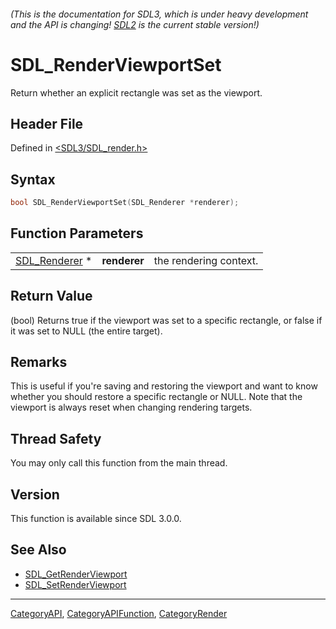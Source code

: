 ###### (This is the documentation for SDL3, which is under heavy development and the API is changing! [SDL2](https://wiki.libsdl.org/SDL2/) is the current stable version!)
# SDL_RenderViewportSet

Return whether an explicit rectangle was set as the viewport.

## Header File

Defined in [<SDL3/SDL_render.h>](https://github.com/libsdl-org/SDL/blob/main/include/SDL3/SDL_render.h)

## Syntax

```c
bool SDL_RenderViewportSet(SDL_Renderer *renderer);
```

## Function Parameters

|                                |              |                        |
| ------------------------------ | ------------ | ---------------------- |
| [SDL_Renderer](SDL_Renderer) * | **renderer** | the rendering context. |

## Return Value

(bool) Returns true if the viewport was set to a specific rectangle, or
false if it was set to NULL (the entire target).

## Remarks

This is useful if you're saving and restoring the viewport and want to know
whether you should restore a specific rectangle or NULL. Note that the
viewport is always reset when changing rendering targets.

## Thread Safety

You may only call this function from the main thread.

## Version

This function is available since SDL 3.0.0.

## See Also

- [SDL_GetRenderViewport](SDL_GetRenderViewport)
- [SDL_SetRenderViewport](SDL_SetRenderViewport)

----
[CategoryAPI](CategoryAPI), [CategoryAPIFunction](CategoryAPIFunction), [CategoryRender](CategoryRender)

